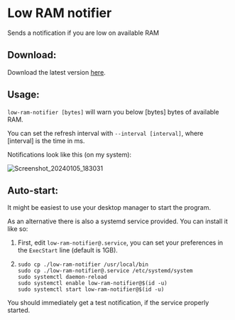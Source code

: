 # Low RAM notifier
Sends a notification if you are low on available RAM

## Download:
Download the latest version [here](https://github.com/Davvos11/low-ram-notifier/releases/).

## Usage:
`low-ram-notifier [bytes]` will warn you below [bytes] bytes of available RAM.

You can set the refresh interval with `--interval [interval]`, where [interval] is the time in ms.

Notifications look like this (on my system):

![Screenshot_20240105_183031](https://github.com/Davvos11/low-ram-notifier/assets/20478740/df692162-5ea1-4bc3-9a72-0136c0627733)

## Auto-start:
It might be easiest to use your desktop manager to start the program.

As an alternative there is also a systemd service provided. You can install it like so:  
1. First, edit `low-ram-notifier@.service`, you can set your preferences in the `ExecStart` line (default is 1GB).
2. ```shell
   sudo cp ./low-ram-notifier /usr/local/bin
   sudo cp ./low-ram-notifier@.service /etc/systemd/system
   sudo systemctl daemon-reload
   sudo systemctl enable low-ram-notifier@$(id -u)
   sudo systemctl start low-ram-notifier@$(id -u)
   ```

You should immediately get a test notification, if the service properly started.
